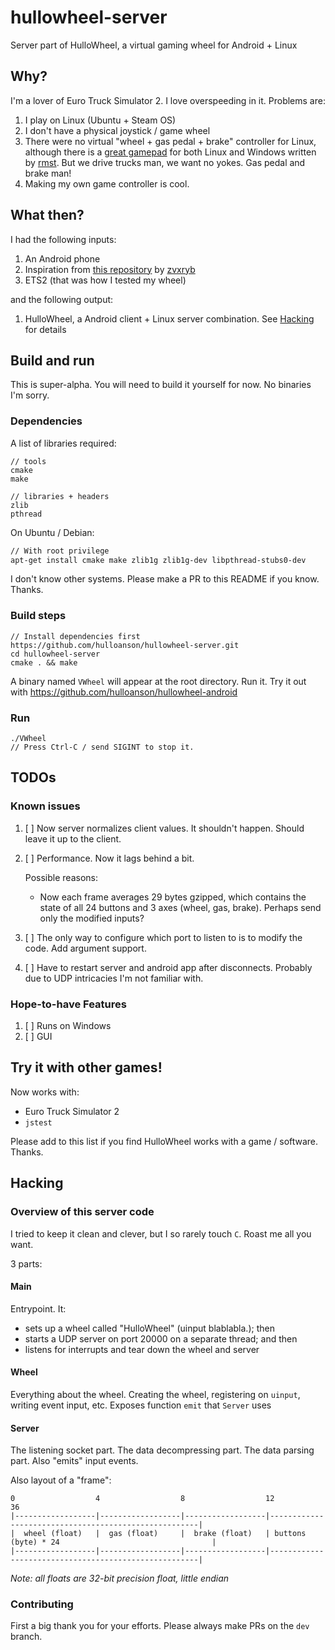 # hullowheel-server
Server part of HulloWheel, a virtual gaming wheel for Android + Linux

## Why?
I'm a lover of Euro Truck Simulator 2. I love overspeeding in it. Problems are:

1. I play on Linux (Ubuntu + Steam OS)
2. I don't have a physical joystick / game wheel
3. There were no virtual "wheel + gas pedal + brake" controller for Linux, although there is a [great gamepad](https://github.com/rmst/yoke) for both Linux and Windows written by [rmst](https://github.com/rmst). But we drive trucks man, we want no yokes. Gas pedal and brake man!
4. Making my own game controller is cool.

## What then?
I had the following inputs:

1. An Android phone
2. Inspiration from [this repository](https://github.com/zvxryb/Linux-Virtual-Joystick) by [zvxryb](https://github.com/zvxryb)
3. ETS2 (that was how I tested my wheel)

and the following output:
1. HulloWheel, a Android client + Linux server combination. See [Hacking](https://github.com/hulloanson/hullowheel-server#Hacking) for details

## Build and run
This is super-alpha. You will need to build it yourself for now. No binaries I'm sorry.
### Dependencies
A list of libraries required:
```
// tools
cmake
make

// libraries + headers
zlib
pthread
```

On Ubuntu / Debian:
```bash
// With root privilege
apt-get install cmake make zlib1g zlib1g-dev libpthread-stubs0-dev
```

I don't know other systems. Please make a PR to this README if you know. Thanks.

### Build steps
```
// Install dependencies first
https://github.com/hulloanson/hullowheel-server.git
cd hullowheel-server
cmake . && make
```
A binary named `VWheel` will appear at the root directory. Run it. Try it out with https://github.com/hulloanson/hullowheel-android

### Run
```
./VWheel
// Press Ctrl-C / send SIGINT to stop it.
```
## TODOs
### Known issues
1. [ ] Now server normalizes client values. It shouldn't happen. Should leave it up to the client.

2. [ ] Performance. Now it lags behind a bit. 
  
    Possible reasons:
    - Now each frame averages 29 bytes gzipped, which contains the state of all 24 buttons and 3 axes (wheel, gas, brake). Perhaps send only the modified inputs?
  
3. [ ] The only way to configure which port to listen to is to modify the code. Add argument support.
4. [ ] Have to restart server and android app after disconnects. Probably due to UDP intricacies I'm not familiar with.

### Hope-to-have Features
1. [ ] Runs on Windows
2. [ ] GUI

## Try it with other games!
Now works with:
  - Euro Truck Simulator 2
  - `jstest`
  
Please add to this list if you find HulloWheel works with a game / software. Thanks.

## Hacking
### Overview of this server code
I tried to keep it clean and clever, but I so rarely touch `C`. Roast me all you want.

3 parts:

#### Main
Entrypoint. It: 
  - sets up a wheel called "HulloWheel" (uinput blablabla.); then
  - starts a UDP server on port 20000 on a separate thread; and then
  - listens for interrupts and tear down the wheel and server
  
#### Wheel
Everything about the wheel. Creating the wheel, registering on `uinput`, writing event input, etc. Exposes function `emit` that `Server` uses

#### Server
The listening socket part. The data decompressing part. The data parsing part. Also "emits" input events. 

Also layout of a "frame":

```
0                  4                  8                  12                                                     36
|------------------|------------------|------------------|------------------------------------------------------|
|  wheel (float)   |  gas (float)     |  brake (float)   | buttons (byte) * 24                                  |
|------------------|------------------|------------------|------------------------------------------------------|
```

*Note: all floats are 32-bit precision float, little endian*

### Contributing
First a big thank you for your efforts. Please always make PRs on the `dev` branch.
